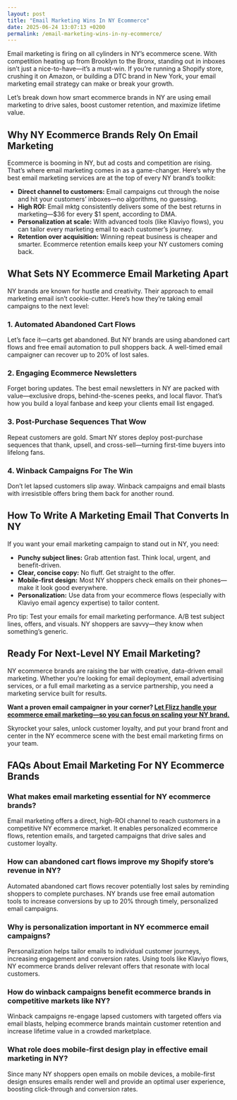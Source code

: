 ```yaml
---
layout: post
title: "Email Marketing Wins In NY Ecommerce"
date: 2025-06-24 13:07:13 +0200
permalink: /email-marketing-wins-in-ny-ecommerce/
---
```

Email marketing is firing on all cylinders in NY’s ecommerce scene. With competition heating up from Brooklyn to the Bronx, standing out in inboxes isn’t just a nice-to-have—it’s a must-win. If you’re running a Shopify store, crushing it on Amazon, or building a DTC brand in New York, your email marketing email strategy can make or break your growth.

Let’s break down how smart ecommerce brands in NY are using email marketing to drive sales, boost customer retention, and maximize lifetime value.

## Why NY Ecommerce Brands Rely On Email Marketing

Ecommerce is booming in NY, but ad costs and competition are rising. That’s where email marketing comes in as a game-changer. Here’s why the best email marketing services are at the top of every NY brand’s toolkit:

- **Direct channel to customers:** Email campaigns cut through the noise and hit your customers’ inboxes—no algorithms, no guessing.
- **High ROI:** Email mktg consistently delivers some of the best returns in marketing—$36 for every $1 spent, according to DMA.
- **Personalization at scale:** With advanced tools (like Klaviyo flows), you can tailor every marketing email to each customer’s journey.
- **Retention over acquisition:** Winning repeat business is cheaper and smarter. Ecommerce retention emails keep your NY customers coming back.

## What Sets NY Ecommerce Email Marketing Apart

NY brands are known for hustle and creativity. Their approach to email marketing email isn’t cookie-cutter. Here’s how they’re taking email campaigns to the next level:

### 1. Automated Abandoned Cart Flows

Let’s face it—carts get abandoned. But NY brands are using abandoned cart flows and free email automation to pull shoppers back. A well-timed email campaigner can recover up to 20% of lost sales.

### 2. Engaging Ecommerce Newsletters

Forget boring updates. The best email newsletters in NY are packed with value—exclusive drops, behind-the-scenes peeks, and local flavor. That’s how you build a loyal fanbase and keep your clients email list engaged.

### 3. Post-Purchase Sequences That Wow

Repeat customers are gold. Smart NY stores deploy post-purchase sequences that thank, upsell, and cross-sell—turning first-time buyers into lifelong fans.

### 4. Winback Campaigns For The Win

Don’t let lapsed customers slip away. Winback campaigns and email blasts with irresistible offers bring them back for another round.

## How To Write A Marketing Email That Converts In NY

If you want your email marketing campaign to stand out in NY, you need:

- **Punchy subject lines:** Grab attention fast. Think local, urgent, and benefit-driven.
- **Clear, concise copy:** No fluff. Get straight to the offer.
- **Mobile-first design:** Most NY shoppers check emails on their phones—make it look good everywhere.
- **Personalization:** Use data from your ecommerce flows (especially with Klaviyo email agency expertise) to tailor content.

Pro tip: Test your emails for email marketing performance. A/B test subject lines, offers, and visuals. NY shoppers are savvy—they know when something’s generic.

## Ready For Next-Level NY Email Marketing?

NY ecommerce brands are raising the bar with creative, data-driven email marketing. Whether you’re looking for email deployment, email advertising services, or a full email marketing as a service partnership, you need a marketing service built for results.

**Want a proven email campaigner in your corner? [Let Flizz handle your ecommerce email marketing—so you can focus on scaling your NY brand.](https://flizzgrowth.com/email)**

Skyrocket your sales, unlock customer loyalty, and put your brand front and center in the NY ecommerce scene with the best email marketing firms on your team.

## FAQs About Email Marketing For NY Ecommerce Brands

### What makes email marketing essential for NY ecommerce brands?

Email marketing offers a direct, high-ROI channel to reach customers in a competitive NY ecommerce market. It enables personalized ecommerce flows, retention emails, and targeted campaigns that drive sales and customer loyalty.

### How can abandoned cart flows improve my Shopify store’s revenue in NY?

Automated abandoned cart flows recover potentially lost sales by reminding shoppers to complete purchases. NY brands use free email automation tools to increase conversions by up to 20% through timely, personalized email campaigns.

### Why is personalization important in NY ecommerce email campaigns?

Personalization helps tailor emails to individual customer journeys, increasing engagement and conversion rates. Using tools like Klaviyo flows, NY ecommerce brands deliver relevant offers that resonate with local customers.

### How do winback campaigns benefit ecommerce brands in competitive markets like NY?

Winback campaigns re-engage lapsed customers with targeted offers via email blasts, helping ecommerce brands maintain customer retention and increase lifetime value in a crowded marketplace.

### What role does mobile-first design play in effective email marketing in NY?

Since many NY shoppers open emails on mobile devices, a mobile-first design ensures emails render well and provide an optimal user experience, boosting click-through and conversion rates.

<script type="application/ld+json">
{
  "@context": "https://schema.org",
  "@type": "BlogPosting",
  "headline": "Email Marketing Wins In NY Ecommerce",
  "description": "Discover how NY ecommerce brands leverage email marketing strategies such as abandoned cart flows, post-purchase sequences, and winback campaigns to drive sales and retention.",
  "author": {
    "@type": "Person",
    "name": "Flizz"
  },
  "publisher": {
    "@type": "Person",
    "name": "Flizz"
  },
  "mainEntityOfPage": {
    "@type": "WebPage",
    "@id": "https://flizzgrowth.com/email"
  },
  "datePublished": "2024-06-01",
  "dateModified": "2024-06-01"
}
</script>

<script type="application/ld+json">
{
  "@context": "https://schema.org",
  "@type": "FAQPage",
  "mainEntity": [
    {
      "@type": "Question",
      "name": "What makes email marketing essential for NY ecommerce brands?",
      "acceptedAnswer": {
        "@type": "Answer",
        "text": "Email marketing offers a direct, high-ROI channel to reach customers in a competitive NY ecommerce market. It enables personalized ecommerce flows, retention emails, and targeted campaigns that drive sales and customer loyalty."
      }
    },
    {
      "@type": "Question",
      "name": "How can abandoned cart flows improve my Shopify store’s revenue in NY?",
      "acceptedAnswer": {
        "@type": "Answer",
        "text": "Automated abandoned cart flows recover potentially lost sales by reminding shoppers to complete purchases. NY brands use free email automation tools to increase conversions by up to 20% through timely, personalized email campaigns."
      }
    },
    {
      "@type": "Question",
      "name": "Why is personalization important in NY ecommerce email campaigns?",
      "acceptedAnswer": {
        "@type": "Answer",
        "text": "Personalization helps tailor emails to individual customer journeys, increasing engagement and conversion rates. Using tools like Klaviyo flows, NY ecommerce brands deliver relevant offers that resonate with local customers."
      }
    },
    {
      "@type": "Question",
      "name": "How do winback campaigns benefit ecommerce brands in competitive markets like NY?",
      "acceptedAnswer": {
        "@type": "Answer",
        "text": "Winback campaigns re-engage lapsed customers with targeted offers via email blasts, helping ecommerce brands maintain customer retention and increase lifetime value in a crowded marketplace."
      }
    },
    {
      "@type": "Question",
      "name": "What role does mobile-first design play in effective email marketing in NY?",
      "acceptedAnswer": {
        "@type": "Answer",
        "text": "Since many NY shoppers open emails on mobile devices, a mobile-first design ensures emails render well and provide an optimal user experience, boosting click-through and conversion rates."
      }
    }
  ]
}
</script>